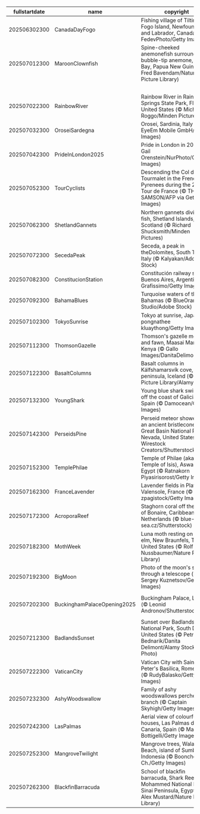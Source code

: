 |fullstartdate|name|copyright|title|image|
|--|--|--|--|--|
202506302300|CanadaDayFogo|Fishing village of Tilting, Fogo Island, Newfoundland and Labrador, Canada (© FedevPhoto/Getty Images)|Canada turns 158|![](/en-GB/2025/07/202506302300CanadaDayFogo.jpg)|
202507012300|MaroonClownfish|Spine-cheeked anemonefish surrounded by bubble-tip anemone, Milne Bay, Papua New Guinea (© Fred Bavendam/Nature Picture Library)|In the bubble-tip zone|![](/en-GB/2025/07/202507012300MaroonClownfish.jpg)|
||||![](/en-GB/2025/07/.jpg)|
202507022300|RainbowRiver|Rainbow River in Rainbow Springs State Park, Florida, United States (© Michel Roggo/Minden Pictures)|The clear embrace of Rainbow River|![](/en-GB/2025/07/202507022300RainbowRiver.jpg)|
202507032300|OroseiSardegna|Orosei, Sardinia, Italy (© EyeEm Mobile GmbH/Getty Images)|Water, air, rock|![](/en-GB/2025/07/202507032300OroseiSardegna.jpg)|
202507042300|PrideInLondon2025|Pride in London in 2016 (© Gail Orenstein/NurPhoto/Getty Images)|Marching to the beat of equality|![](/en-GB/2025/07/202507042300PrideInLondon2025.jpg)|
202507052300|TourCyclists|Descending the Col du Tourmalet in the French Pyrenees during the 2021 Tour de France (© THOMAS SAMSON/AFP via Getty Images)|Pedalling through history|![](/en-GB/2025/07/202507052300TourCyclists.jpg)|
202507062300|ShetlandGannets|Northern gannets diving for fish, Shetland Islands, Scotland (© Richard Shucksmith/Minden Pictures)|Flash, splash, then snack|![](/en-GB/2025/07/202507062300ShetlandGannets.jpg)|
202507072300|SecedaPeak|Seceda, a peak in theDolomites, South Tyrol, Italy (© Kalyakan/Adobe Stock)|Beauty with an edge|![](/en-GB/2025/07/202507072300SecedaPeak.jpg)|
202507082300|ConstitucionStation|Constitución railway station, Buenos Aires, Argentina (© Grafissimo/Getty Images)|The rise of a republic|![](/en-GB/2025/07/202507082300ConstitucionStation.jpg)|
202507092300|BahamaBlues|Turquoise waters of the Bahamas (© BlueOrange Studio/Adobe Stock)|To the waves of freedom|![](/en-GB/2025/07/202507092300BahamaBlues.jpg)|
202507102300|TokyoSunrise|Tokyo at sunrise, Japan (© pongnathee kluaythong/Getty Images)|Counting us all in|![](/en-GB/2025/07/202507102300TokyoSunrise.jpg)|
202507112300|ThomsonGazelle|Thomson's gazelle mother and fawn, Maasai Mara, Kenya (© Gallo Images/DanitaDelimont.com)|Following mom's lead|![](/en-GB/2025/07/202507112300ThomsonGazelle.jpg)|
202507122300|BasaltColumns|Basalt columns in Kálfshamarsvík cove, Skagi peninsula, Iceland (© Arterra Picture Library/Alamy)|Rockin' those layers|![](/en-GB/2025/07/202507122300BasaltColumns.jpg)|
202507132300|YoungShark|Young blue shark swimming off the coast of Galicia, Spain (© Damocean/Getty Images)|Chasing waves, making tides|![](/en-GB/2025/07/202507132300YoungShark.jpg)|
202507142300|PerseidsPine|Perseid meteor shower and an ancient bristlecone pine, Great Basin National Park, Nevada, United States (© Wirestock Creators/Shutterstock)|Timeless glow|![](/en-GB/2025/07/202507142300PerseidsPine.jpg)|
202507152300|TemplePhilae|Temple of Philae (aka Temple of Isis), Aswan, Egypt (© Ratnakorn Piyasirisorost/Getty Images)|Illuminated by goddess Isis|![](/en-GB/2025/07/202507152300TemplePhilae.jpg)|
202507162300|FranceLavender|Lavender fields in Plateau de Valensole, France (© zpagistock/Getty Images)|Fragrant horizons|![](/en-GB/2025/07/202507162300FranceLavender.jpg)|
202507172300|AcroporaReef|Staghorn coral off the island of Bonaire, Caribbean Netherlands (© blue-sea.cz/Shutterstock)|Rainforests of the sea|![](/en-GB/2025/07/202507172300AcroporaReef.jpg)|
202507182300|MothWeek|Luna moth resting on cedar elm, New Braunfels, Texas, United States (© Rolf Nussbaumer/Nature Picture Library)|Moth-ers day|![](/en-GB/2025/07/202507182300MothWeek.jpg)|
202507192300|BigMoon|Photo of the moon's surface through a telescope (© Sergey Kuznetsov/Getty Images)|Dancing in the moonlight|![](/en-GB/2025/07/202507192300BigMoon.jpg)|
202507202300|BuckinghamPalaceOpening2025|Buckingham Palace, London (© Leonid Andronov/Shutterstock)|A peek behind the regal doors|![](/en-GB/2025/07/202507202300BuckinghamPalaceOpening2025.jpg)|
202507212300|BadlandsSunset|Sunset over Badlands National Park, South Dakota, United States (© Petr Bednarik/Danita Delimont/Alamy Stock Photo)|Epic sunsets and ancient secrets|![](/en-GB/2025/07/202507212300BadlandsSunset.jpg)|
202507222300|VaticanCity|Vatican City with Saint Peter's Basilica, Rome, Italy (© RudyBalasko/Getty Images)|A country within a city|![](/en-GB/2025/07/202507222300VaticanCity.jpg)|
202507232300|AshyWoodswallow|Family of ashy woodswallows perched on a branch (© Captain Skyhigh/Getty Images)|Birds of a feather stick together|![](/en-GB/2025/07/202507232300AshyWoodswallow.jpg)|
202507242300|LasPalmas|Aerial view of colourful houses, Las Palmas de Gran Canaria, Spain (© Marco Bottigelli/Getty Images)|Canvas of life|![](/en-GB/2025/07/202507242300LasPalmas.jpg)|
202507252300|MangroveTwilight|Mangrove trees, Walakiri Beach, island of Sumba, Indonesia (© Boonchet Ch./Getty Images)|Sentinels of the tide|![](/en-GB/2025/07/202507252300MangroveTwilight.jpg)|
202507262300|BlackfinBarracuda|School of blackfin barracuda, Shark Reef, Ras Mohammed National Park, Sinai Peninsula, Egypt (© Alex Mustard/Nature Picture Library)|Shimmer in sync|![](/en-GB/2025/07/202507262300BlackfinBarracuda.jpg)|
